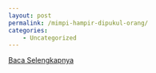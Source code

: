 ```yaml
---
layout: post
permalink: /mimpi-hampir-dipukul-orang/
categories:
    - Uncategorized
---
```


[Baca Selengkapnya](/09)